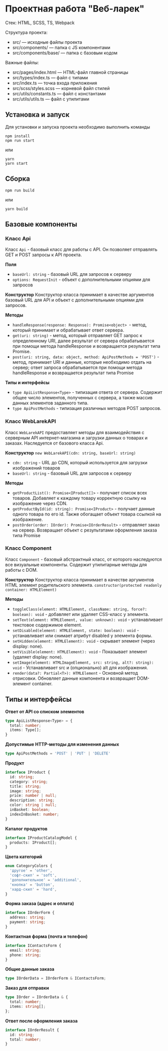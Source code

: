# Проектная работа "Веб-ларек"

Стек: HTML, SCSS, TS, Webpack

Структура проекта:
- src/ — исходные файлы проекта
- src/components/ — папка с JS компонентами
- src/components/base/ — папка с базовым кодом

Важные файлы:
- src/pages/index.html — HTML-файл главной страницы
- src/types/index.ts — файл с типами
- src/index.ts — точка входа приложения
- src/scss/styles.scss — корневой файл стилей
- src/utils/constants.ts — файл с константами
- src/utils/utils.ts — файл с утилитами

## Установка и запуск
Для установки и запуска проекта необходимо выполнить команды

```
npm install
npm run start
```

или

```
yarn
yarn start
```
## Сборка

```
npm run build
```

или

```
yarn build
```


## Базовые компоненты

### Класс Api
Класс `Api` - базовый класс для работы с API. Он позволяет отправлять GET и POST запросы к API проекта.

**Поля**
- `baseUrl: string` - базовый URL для запросов к серверу
- `options: RequestInit` - объект с дополнительными опциями для запросов

**Конструктор**
Конструктор класса принимает в качестве аргументов базовый URL для API и объект c дополнительными опциями для запросов.

**Методы**
- `handleResponse(response: Response): Promise<object> `- метод, который принимает и обрабатывает ответ сервера.
- `get(uri: string)` - метод, который отправляет GET запрос к определенному URI, далее результат от сервера обрабатывается при помощи метода handleResponse и возвращается результат типа Promise.
- `post(uri: string, data: object, method: ApiPostMethods = 'POST')` - метод, принимает URI и данные, которые необходимо отдать на сервер; ответ запроса обрабатывается при помощи метода handleResponse и возвращается результат типа Promise

**Типы и интерфейсы**
- `type ApiListResponse<Type>` - типизация ответа от сервера. Содержит общее число элементов, полученных с сервера, а также массив данных элементов заданного типа.
- `type ApiPostMethods` - типизация различных методов POST запросов.



### Класс WebLarekAPI
Класс `WebLarekAPI` предоставляет методы для взаимодействия с серверным API интернет-магазина и загрузки данных о товарах и заказах. Наследуется от базового класса Api.

**Конструктор**
```new WebLarekAPI(cdn: string, baseUrl: string)```
- `cdn: string` - URL до CDN, который используется для загрузки изображений товаров
- `baseUrl: string` - базовый URL для запросов к серверу

**Методы**
- `getProductList(): Promise<IProduct[]>` - получает список всех товаров. Добавляет к каждому товару корректную ссылку на изображение через CDN.
- `getProductById(id: string): Promise<IProduct>` - получает данные одного товара по его id. Также обогащает объект товара ссылкой на изображение.
- `postOrder(order: IOrder): Promise<IOrderResult>` - отправляет заказ на сервер. Возвращает объект с результатами оформления заказа типа Promise




### Класс Component
Класс `Component` - базовый абстрактный класс, от которого наследуются все визуальные компоненты. Содержит утилитарные методы для работы с DOM.

**Конструктор**
Конструктор класса принимает в качестве аргументов HTML элемент родительского элемента.
```constructor(protected readonly container: HTMLElement)```

**Методы**
- `toggleClass(element: HTMLElement, className: string, force?: boolean): void` - добавляет или удаляет CSS-класс у элемента.
- `setText(element: HTMLElement, value: unknown): void` - устанавливает текстовое содержимое element.
- `setDisabled(element: HTMLElement, state: boolean): void` - устанавливает или снимает атрибут disabled у элемента формы.
- `setHidden(element: HTMLElement): void` - cкрывает элемент (через display: none).
- `setVisible(element: HTMLElement): void` - Показывает элемент (удаляет display: none).
- `setImage(element: HTMLImageElement, src: string, alt?: string): void` - Устанавливает src и (опционально) alt для изображения.
- `render(data?: Partial<T>): HTMLElement` - Основной метод отрисовки. Обновляет данные компонента и возвращает DOM-элемент container.





## Типы и интерфейсы
**Ответ от API со списком элементов**
```ts
type ApiListResponse<Type> = {
  total: number;
  items: Type[];
}
```

**Допустимые HTTP-методы для изменения данных**
```ts 
type ApiPostMethods = 'POST' | 'PUT' | 'DELETE'
```

**Продукт**
```ts 
interface IProduct {
  id: string;
  category: string;
  title: string;
  image: string;
  price: number | null;
  description: string;
  color: string | null;
  inBasket: boolean;
  indexInBasket: number;
}
```

**Каталог продуктов**
```ts 
interface IProductCatalogModel {
  products: IProduct[];
}
```

**Цвета категорий**
```ts 
enum CategoryColors {
  'другое' = 'other',
  'софт-скил' = 'soft',
  'дополнительное' = 'additional',
  'кнопка' = 'button',
  'хард-скил' = 'hard',
}
```

**Форма заказа (адрес и оплата)**
```ts 
interface IOrderForm {
  address: string;
  payment: string;
}
```

**Контактная форма (почта и телефон)**
```ts 
interface IContactsForm {
  email: string;
  phone: string;
}
```

**Общие данные заказа**
```ts 
type IOrderData = IOrderForm & IContactsForm;
```

**Заказ для отправки**
```ts 
type IOrder = IOrderData & {
  total: number;
  items: string[];
};
```

**Ответ после оформления заказа**
```ts 
interface IOrderResult {
  id: string;
  total: number;
}
```